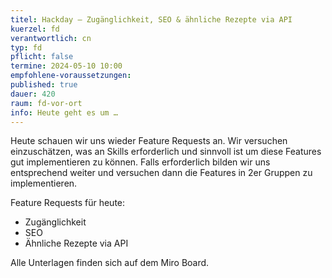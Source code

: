 ```yaml
---
titel: Hackday – Zugänglichkeit, SEO & ähnliche Rezepte via API
kuerzel: fd
verantwortlich: cn
typ: fd
pflicht: false
termine: 2024-05-10 10:00
empfohlene-voraussetzungen: 
published: true
dauer: 420
raum: fd-vor-ort
info: Heute geht es um …
---
```


Heute schauen wir uns wieder Feature Requests an. Wir versuchen einzuschätzen, was an Skills erforderlich und sinnvoll ist um diese Features gut implementieren zu können. Falls erforderlich bilden wir uns entsprechend weiter und versuchen dann die Features in 2er Gruppen zu implementieren.

Feature Requests für heute: 
- Zugänglichkeit
- SEO
- Ähnliche Rezepte via API

Alle Unterlagen finden sich auf dem Miro Board.